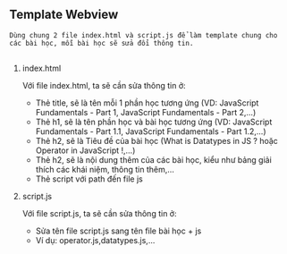 ## Template Webview

    Dùng chung 2 file index.html và script.js để làm template chung cho các bài học, mỗi bài học sẽ sửa đổi thông tin.

##

1. index.html

   Với file index.html, ta sẽ cần sửa thông tin ở:

   - Thẻ title, sẽ là tên mỗi 1 phần học tương ứng (VD: JavaScript Fundamentals - Part 1, JavaScript Fundamentals - Part 2,...)
   - Thẻ h1, sẽ là tên phần học và bài học tương ứng (VD: JavaScript Fundamentals - Part 1.1, JavaScript Fundamentals - Part 1.2,...)
   - Thẻ h2, sẽ là Tiêu đề của bài học (What is Datatypes in JS ? hoặc Operator in JavaScript !,...)
   - Thẻ h2, sẽ là nội dung thêm của các bài học, kiểu như bảng giải thích các khái niệm, thông tin thêm,...
   - Thẻ script với path đến file js

2. script.js

   Với file script.js, ta sẽ cần sửa thông tin ở:

   - Sửa tên file script.js sang tên file bài học + js
   - Ví dụ: operator.js,datatypes.js,...
